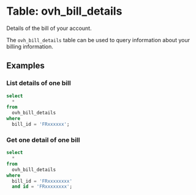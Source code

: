 # Table: ovh_bill_details

Details of the bill of your account.

The `ovh_bill_details` table can be used to query information about your billing information.

## Examples

### List details of one bill

```sql
select
  *
from
  ovh_bill_details
where
  bill_id = 'FRxxxxxx';
```

### Get one detail of one bill

```sql
select
  *
from
  ovh_bill_details
where
  bill_id = 'FRxxxxxxxx'
  and id = 'FRxxxxxxxx';
```
